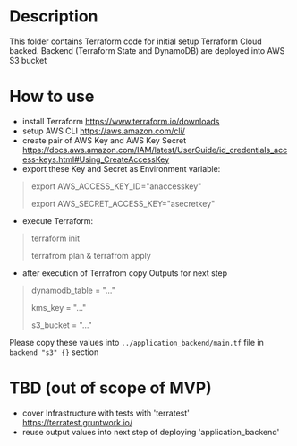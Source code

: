
# Description

This folder contains Terraform code for initial setup Terraform Cloud backed.
Backend (Terraform State and DynamoDB) are deployed into AWS S3 bucket

# How to use

- install Terraform <https://www.terraform.io/downloads>
- setup AWS CLI <https://aws.amazon.com/cli/>
- create pair of AWS Key and AWS Key Secret <https://docs.aws.amazon.com/IAM/latest/UserGuide/id_credentials_access-keys.html#Using_CreateAccessKey>
- export these Key and Secret as Environment variable:

> export AWS_ACCESS_KEY_ID="anaccesskey"
>
> export AWS_SECRET_ACCESS_KEY="asecretkey"

- execute Terraform:

> terraform init
>
> terrafrom plan & terrafrom apply

- after execution of Terrafrom copy Outputs for next step

> dynamodb_table = "..."
>
> kms_key = "..."
>
> s3_bucket = "..."

Please copy these values into `../application_backend/main.tf` file in `backend "s3" {}` section

# TBD (out of scope of MVP)

- cover Infrastructure with tests with 'terratest' <https://terratest.gruntwork.io/>
- reuse output values into next step of deploying 'application_backend'
